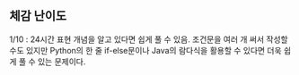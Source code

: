 ## 체감 난이도

1/10 : 24시간 표현 개념을 알고 있다면 쉽게 풀 수 있음. 조건문을 여러 개 써서 작성할 수도 있지만 Python의 한 줄 if-else문이나 Java의 람다식을 활용할 수 있다면 더욱 쉽게 풀 수 있는 문제이다.